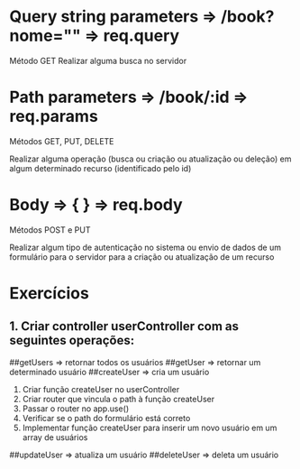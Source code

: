 # Query string parameters => /book?nome="" => req.query

Método GET
Realizar alguma busca no servidor

# Path parameters => /book/:id => req.params

Métodos GET, PUT, DELETE

Realizar alguma operação (busca ou criação ou atualização ou deleção) em algum determinado recurso (identificado pelo id)

# Body => { } => req.body

Métodos POST e PUT

Realizar algum tipo de autenticação no sistema ou envio de dados
de um formulário para o servidor para a criação ou atualização de um recurso

# Exercícios

## 1. Criar controller userController com as seguintes operações:

##getUsers => retornar todos os usuários
##getUser => retornar um determinado usuário
##createUser => cria um usuário
1. Criar função createUser no userController 
2. Criar router que vincula o path à função createUser
3. Passar o router no app.use()
4. Verificar se o path do formulário está correto
5. Implementar função createUser para inserir um novo usuário em um array de usuários

##updateUser => atualiza um usuário
##deleteUser => deleta um usuário 
